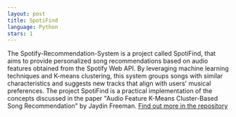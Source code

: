 ```yaml
---
layout: post
title: SpotiFind
language: Python
stars: 1
---
```

The Spotify-Recommendation-System is a project called SpotiFind, that aims to provide personalized song recommendations based on audio features obtained from the Spotify Web API. By leveraging machine learning techniques and K-means clustering, this system groups songs with similar characteristics and suggests new tracks that align with users' musical preferences. The project SpotiFind is a practical implementation of the concepts discussed in the paper "Audio Feature K-Means Cluster-Based Song Recommendation" by Jaydin Freeman.
[Find out more in the repository](https://github.com/TheManWhoLikesToCode/SpotiFind)
